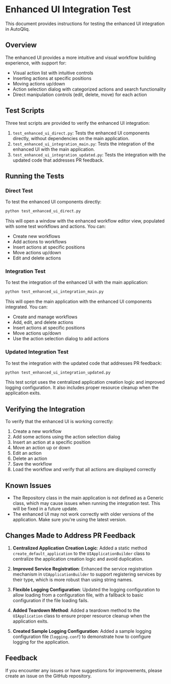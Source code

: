 # Enhanced UI Integration Test

This document provides instructions for testing the enhanced UI integration in AutoQliq.

## Overview

The enhanced UI provides a more intuitive and visual workflow building experience, with support for:

- Visual action list with intuitive controls
- Inserting actions at specific positions
- Moving actions up/down
- Action selection dialog with categorized actions and search functionality
- Direct manipulation controls (edit, delete, move) for each action

## Test Scripts

Three test scripts are provided to verify the enhanced UI integration:

1. `test_enhanced_ui_direct.py`: Tests the enhanced UI components directly, without dependencies on the main application.
2. `test_enhanced_ui_integration_main.py`: Tests the integration of the enhanced UI with the main application.
3. `test_enhanced_ui_integration_updated.py`: Tests the integration with the updated code that addresses PR feedback.

## Running the Tests

### Direct Test

To test the enhanced UI components directly:

```bash
python test_enhanced_ui_direct.py
```

This will open a window with the enhanced workflow editor view, populated with some test workflows and actions. You can:

- Create new workflows
- Add actions to workflows
- Insert actions at specific positions
- Move actions up/down
- Edit and delete actions

### Integration Test

To test the integration of the enhanced UI with the main application:

```bash
python test_enhanced_ui_integration_main.py
```

This will open the main application with the enhanced UI components integrated. You can:

- Create and manage workflows
- Add, edit, and delete actions
- Insert actions at specific positions
- Move actions up/down
- Use the action selection dialog to add actions

### Updated Integration Test

To test the integration with the updated code that addresses PR feedback:

```bash
python test_enhanced_ui_integration_updated.py
```

This test script uses the centralized application creation logic and improved logging configuration. It also includes proper resource cleanup when the application exits.

## Verifying the Integration

To verify that the enhanced UI is working correctly:

1. Create a new workflow
2. Add some actions using the action selection dialog
3. Insert an action at a specific position
4. Move an action up or down
5. Edit an action
6. Delete an action
7. Save the workflow
8. Load the workflow and verify that all actions are displayed correctly

## Known Issues

- The Repository class in the main application is not defined as a Generic class, which may cause issues when running the integration test. This will be fixed in a future update.
- The enhanced UI may not work correctly with older versions of the application. Make sure you're using the latest version.

## Changes Made to Address PR Feedback

1. **Centralized Application Creation Logic**: Added a static method `create_default_application` to the `UIApplicationBuilder` class to centralize the application creation logic and avoid duplication.

2. **Improved Service Registration**: Enhanced the service registration mechanism in `UIApplicationBuilder` to support registering services by their type, which is more robust than using string names.

3. **Flexible Logging Configuration**: Updated the logging configuration to allow loading from a configuration file, with a fallback to basic configuration if the file loading fails.

4. **Added Teardown Method**: Added a teardown method to the `UIApplication` class to ensure proper resource cleanup when the application exits.

5. **Created Sample Logging Configuration**: Added a sample logging configuration file (`logging.conf`) to demonstrate how to configure logging for the application.

## Feedback

If you encounter any issues or have suggestions for improvements, please create an issue on the GitHub repository.
